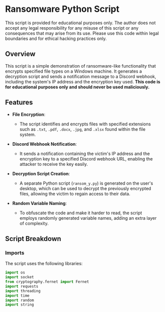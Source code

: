 # Ransomware Python Script

This script is provided for educational purposes only. The author does not accept any legal responsibility for any misuse of this script or any consequences that may arise from its use. Please use this code within legal boundaries and for ethical hacking practices only.

## Overview

This script is a simple demonstration of ransomware-like functionality that encrypts specified file types on a Windows machine. It generates a decryption script and sends a notification message to a Discord webhook, including the system's IP address and the encryption key used. **This code is for educational purposes only and should never be used maliciously.**

## Features

- **File Encryption**: 
  - The script identifies and encrypts files with specified extensions such as `.txt`, `.pdf`, `.docx`, `.jpg`, and `.xlsx` found within the file system.
  
- **Discord Webhook Notification**: 
  - It sends a notification containing the victim's IP address and the encryption key to a specified Discord webhook URL, enabling the attacker to receive the key easily.
  
- **Decryption Script Creation**: 
  - A separate Python script (`ransom_y.py`) is generated on the user's desktop, which can be used to decrypt the previously encrypted files, allowing the victim to regain access to their data.
  
- **Random Variable Naming**: 
  - To obfuscate the code and make it harder to read, the script employs randomly generated variable names, adding an extra layer of complexity.

## Script Breakdown

### Imports

The script uses the following libraries:

```python
import os
import socket
from cryptography.fernet import Fernet
import requests
import threading
import time
import random
import string


